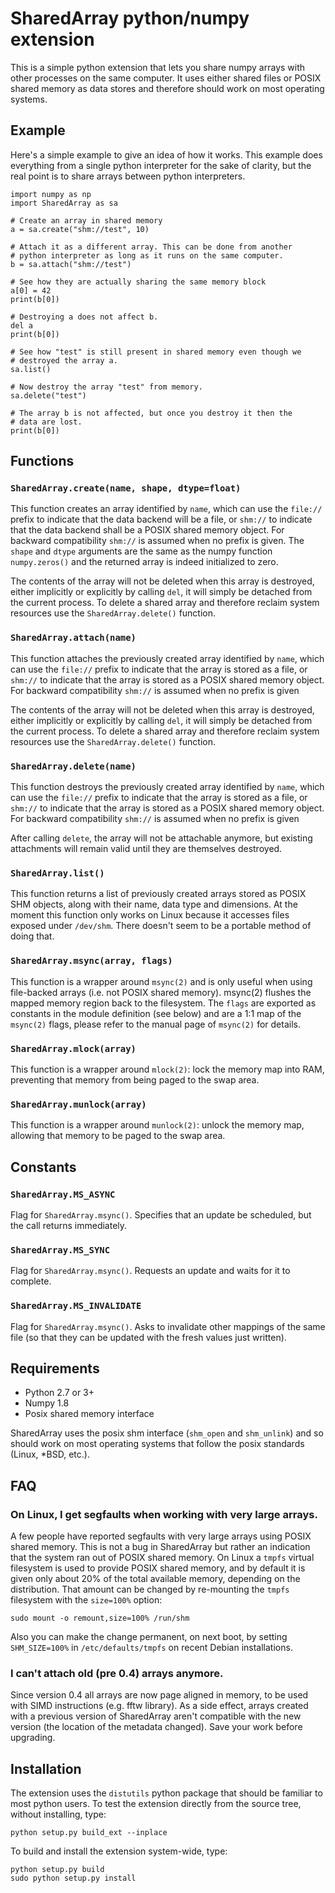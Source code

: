 # SharedArray python/numpy extension

This is a simple python extension that lets you share numpy arrays
with other processes on the same computer. It uses either shared files
or POSIX shared memory as data stores and therefore should work on
most operating systems.

## Example

Here's a simple example to give an idea of how it works. This example
does everything from a single python interpreter for the sake of
clarity, but the real point is to share arrays between python
interpreters.

	import numpy as np
	import SharedArray as sa

	# Create an array in shared memory
	a = sa.create("shm://test", 10)

	# Attach it as a different array. This can be done from another
	# python interpreter as long as it runs on the same computer.
	b = sa.attach("shm://test")

	# See how they are actually sharing the same memory block
	a[0] = 42
	print(b[0])

	# Destroying a does not affect b.
	del a
	print(b[0])

	# See how "test" is still present in shared memory even though we
	# destroyed the array a.
	sa.list()

	# Now destroy the array "test" from memory.
	sa.delete("test")

	# The array b is not affected, but once you destroy it then the
	# data are lost.
	print(b[0])

## Functions

### `SharedArray.create(name, shape, dtype=float)`

This function creates an array identified by `name`, which can use the
`file://` prefix to indicate that the data backend will be a file, or
`shm://` to indicate that the data backend shall be a POSIX shared
memory object. For backward compatibility `shm://` is assumed when no
prefix is given. The `shape` and `dtype` arguments are the same as the
numpy function `numpy.zeros()` and the returned array is indeed
initialized to zero.

The contents of the array will not be deleted when this array is
destroyed, either implicitly or explicitly by calling `del`, it will
simply be detached from the current process.  To delete a shared array
and therefore reclaim system resources use the `SharedArray.delete()`
function.

### `SharedArray.attach(name)`

This function attaches the previously created array identified by
`name`, which can use the `file://` prefix to indicate that the array
is stored as a file, or `shm://` to indicate that the array is stored
as a POSIX shared memory object. For backward compatibility `shm://`
is assumed when no prefix is given

The contents of the array will not be deleted when this array is
destroyed, either implicitly or explicitly by calling `del`, it will
simply be detached from the current process.  To delete a shared array
and therefore reclaim system resources use the `SharedArray.delete()`
function.

### `SharedArray.delete(name)`

This function destroys the previously created array identified by
`name`, which can use the `file://` prefix to indicate that the array
is stored as a file, or `shm://` to indicate that the array is stored
as a POSIX shared memory object. For backward compatibility `shm://`
is assumed when no prefix is given

After calling `delete`, the array will not be attachable anymore, but
existing attachments will remain valid until they are themselves
destroyed.

### `SharedArray.list()`

This function returns a list of previously created arrays stored as
POSIX SHM objects, along with their name, data type and dimensions.
At the moment this function only works on Linux because it accesses
files exposed under `/dev/shm`.  There doesn't seem to be a portable
method of doing that.

### `SharedArray.msync(array, flags)`

This function is a wrapper around `msync(2)` and is only useful when
using file-backed arrays (i.e. not POSIX shared memory). msync(2)
flushes the mapped memory region back to the filesystem. The `flags`
are exported as constants in the module definition (see below) and are
a 1:1 map of the `msync(2)` flags, please refer to the manual page of
`msync(2)` for details.

### `SharedArray.mlock(array)`

This function is a wrapper around `mlock(2)`: lock the memory map into
RAM, preventing that memory from being paged to the swap area.

### `SharedArray.munlock(array)`

This function is a wrapper around `munlock(2)`: unlock the memory map,
allowing that memory to be paged to the swap area.

## Constants

### `SharedArray.MS_ASYNC`

Flag for `SharedArray.msync()`. Specifies that an update be scheduled,
but the call returns immediately.

### `SharedArray.MS_SYNC`

Flag for `SharedArray.msync()`. Requests an update and waits for it to
complete.

### `SharedArray.MS_INVALIDATE`

Flag for `SharedArray.msync()`. Asks to invalidate other mappings of
the same file (so that they can be updated with the fresh values just
written).

## Requirements

* Python 2.7 or 3+
* Numpy 1.8
* Posix shared memory interface

SharedArray uses the posix shm interface (`shm_open` and `shm_unlink`)
and so should work on most operating systems that follow the posix
standards (Linux, *BSD, etc.).

## FAQ

### On Linux, I get segfaults when working with very large arrays.

A few people have reported segfaults with very large arrays using
POSIX shared memory. This is not a bug in SharedArray but rather an
indication that the system ran out of POSIX shared memory. On Linux a
`tmpfs` virtual filesystem is used to provide POSIX shared memory, and
by default it is given only about 20% of the total available memory,
depending on the distribution. That amount can be changed by
re-mounting the `tmpfs` filesystem with the `size=100%` option:

	sudo mount -o remount,size=100% /run/shm

Also you can make the change permanent, on next boot, by setting
`SHM_SIZE=100%` in `/etc/defaults/tmpfs` on recent Debian
installations.

### I can't attach old (pre 0.4) arrays anymore.

Since version 0.4 all arrays are now page aligned in memory, to be
used with SIMD instructions (e.g. fftw library). As a side effect,
arrays created with a previous version of SharedArray aren't
compatible with the new version (the location of the metadata
changed). Save your work before upgrading.

## Installation

The extension uses the `distutils` python package that should be
familiar to most python users. To test the extension directly from the
source tree, without installing, type:

	python setup.py build_ext --inplace

To build and install the extension system-wide, type:

	python setup.py build
	sudo python setup.py install
